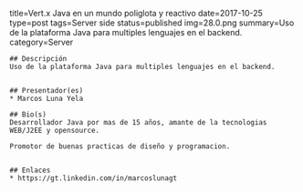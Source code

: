 title=Vert.x Java en un mundo poliglota y reactivo
date=2017-10-25
type=post
tags=Server side
status=published
img=28.0.png
summary=Uso de la plataforma Java para multiples lenguajes en el backend.
category=Server
~~~~~~
## Descripción
Uso de la plataforma Java para multiples lenguajes en el backend.


## Presentador(es)
* Marcos Luna Yela

## Bio(s)
Desarrollador Java por mas de 15 años, amante de la tecnologias WEB/J2EE y opensource.

Promotor de buenas practicas de diseño y programacion.


## Enlaces
* https://gt.linkedin.com/in/marcoslunagt
